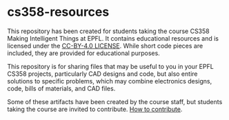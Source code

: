 # cs358-resources

This repository has been created for students taking the course CS358 Making Intelligent Things at EPFL. It contains educational resources and is licensed under the [CC-BY-4.0 LICENSE](LICENSE). While short code pieces are included, they are provided for educational purposes.

This repository is for sharing files that may be useful to you in your EPFL CS358 projects, particularly CAD designs and code, but also entire solutions to specific problems, which may combine electronics designs, code, bills of materials, and CAD files.

Some of these artifacts have been created by the course staff, but students taking the course are invited to contribute.
[How to contribute](contrib/README.md).

